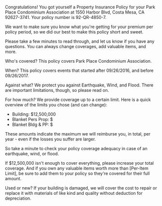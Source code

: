 Congratulations! You got yourself a Property Insurance Policy for your Park Place Condominium Association at 1550 Harbor Blvd, Costa Mesa, CA 92627-3741. Your policy number is 92-QR-4850-7.

We want to make sure you know what you're getting for your premium per policy period, so we did our best to make this policy short and sweet.

Please take a few minutes to read through, and let us know if you have any questions. You can always change coverages, add valuable items, and more.

Who's covered?
This policy covers Park Place Condominium Association.

When?
This policy covers events that started after 09/26/2016, and before 09/26/2017.

Against what?
We protect you against Earthquake, Wind, and Flood. There are important limitations, though, so please read on.

For how much?
We provide coverage up to a certain limit. Here is a quick overview of the limits you chose (and can change):

- Building: $12,500,000
- Blanket Pers Prop: $
- Blanket Bldg & PP: $

These amounts indicate the maximum we will reimburse you, in total, per year - even if the losses you suffer are larger.

So take a minute to check your policy coverage adequacy in case of an earthquake, wind, or flood.

If $12,500,000 isn't enough to cover everything, please increase your total coverage. And if you own any valuable items worth more than [Per-Item Limit], be sure to add them to your policy so they're covered for their full amount.

Used or new?
If your building is damaged, we will cover the cost to repair or replace it with materials of like kind and quality without deduction for depreciation.